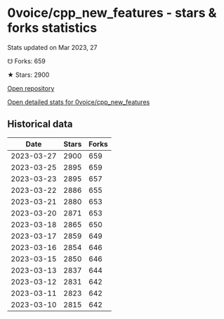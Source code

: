 # 0voice/cpp_new_features - stars & forks statistics

Stats updated on Mar 2023, 27

☋ Forks: 659

★ Stars: 2900

[Open repository](https://github.com/0voice/cpp_new_features)

[Open detailed stats for 0voice/cpp_new_features](https://reviewgithub.com/rep/0voice/cpp_new_features)

## Historical data
| Date | Stars | Forks |
|------|-------|-------|
| 2023-03-27 | 2900 | 659 | 
| 2023-03-25 | 2895 | 659 | 
| 2023-03-23 | 2895 | 657 | 
| 2023-03-22 | 2886 | 655 | 
| 2023-03-21 | 2880 | 653 | 
| 2023-03-20 | 2871 | 653 | 
| 2023-03-18 | 2865 | 650 | 
| 2023-03-17 | 2859 | 649 | 
| 2023-03-16 | 2854 | 646 | 
| 2023-03-15 | 2850 | 646 | 
| 2023-03-13 | 2837 | 644 | 
| 2023-03-12 | 2831 | 642 | 
| 2023-03-11 | 2823 | 642 | 
| 2023-03-10 | 2815 | 642 | 

